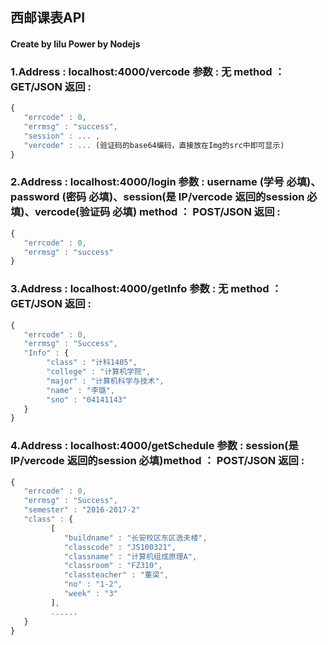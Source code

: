 ## 西邮课表API

#### Create by lilu Power by Nodejs

### 1.Address : localhost:4000/vercode 参数 : 无 method ： GET/JSON 返回 :

```javascript
{
   "errcode" : 0,
   "errmsg" : "success",
   "session" : ... ,
   "vercode" : ... (验证码的base64编码，直接放在Img的src中即可显示)
}

```

### 2.Address : localhost:4000/login 参数 : username (学号 必填)、password (密码 必填)、session(是 IP/vercode 返回的session 必填)、vercode(验证码 必填) method ： POST/JSON 返回 :

```javascript
{
   "errcode" : 0,
   "errmsg" : "success"
}

```

### 3.Address : localhost:4000/getInfo 参数 : 无 method ： GET/JSON 返回 :

```javascript
{
   "errcode" : 0,
   "errmsg" : "Success",
   "Info" : {
   		"class" : "计科1405",
   		"college" : "计算机学院",
   		"major" : "计算机科学与技术",
   		"name" : "李璐",
   		"sno" : "04141143"
   }
}

```

### 4.Address : localhost:4000/getSchedule 参数 :  session(是 IP/vercode 返回的session 必填)method ： POST/JSON 返回 :

```javascript
{
   "errcode" : 0,
   "errmsg" : "Success",
   "semester" : "2016-2017-2"
   "class" : {
         [
            "buildname" : "长安校区东区逸夫楼",
            "classcode" : "JS100321",
            "classname" : "计算机组成原理A",
            "classroom" : "FZ310",
            "classteacher" : "董梁",
            "no" : "1-2",
            "week" : "3"
         ],
         ......
   }
}

```

